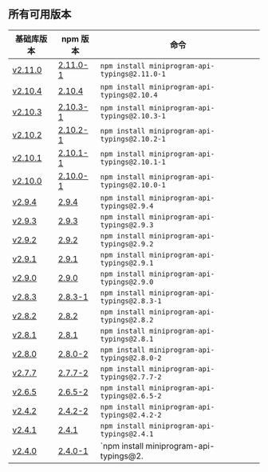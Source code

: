 ## 所有可用版本

基础库版本|npm 版本|命令
-|-|-
[v2.11.0](https://developers.weixin.qq.com/miniprogram/dev/framework/release/#v2-11-0-2020-04-24) | [2.11.0-1](https://www.npmjs.com/package/miniprogram-api-typings/v/2.11.0-1) | `npm install miniprogram-api-typings@2.11.0-1`
[v2.10.4](https://developers.weixin.qq.com/miniprogram/dev/framework/release/#v2-10-4-2020-03-24) | [2.10.4](https://www.npmjs.com/package/miniprogram-api-typings/v/2.10.4) | `npm install miniprogram-api-typings@2.10.4`
[v2.10.3](https://developers.weixin.qq.com/miniprogram/dev/framework/release/#v2-10-3-2020-03-06) | [2.10.3-1](https://www.npmjs.com/package/miniprogram-api-typings/v/2.10.3-1) | `npm install miniprogram-api-typings@2.10.3-1`
[v2.10.2](https://developers.weixin.qq.com/miniprogram/dev/framework/release/#v2-10-2-2020-02-20) | [2.10.2-1](https://www.npmjs.com/package/miniprogram-api-typings/v/2.10.2-1) | `npm install miniprogram-api-typings@2.10.2-1`
[v2.10.1](https://developers.weixin.qq.com/miniprogram/dev/framework/release/#v2-10-1-2020-01-14) | [2.10.1-1](https://www.npmjs.com/package/miniprogram-api-typings/v/2.10.1-1) | `npm install miniprogram-api-typings@2.10.1-1`
[v2.10.0](https://developers.weixin.qq.com/miniprogram/dev/framework/release/#v2-10-0-2019-12-24) | [2.10.0-1](https://www.npmjs.com/package/miniprogram-api-typings/v/2.10.0-1) | `npm install miniprogram-api-typings@2.10.0-1`
[v2.9.4](https://developers.weixin.qq.com/miniprogram/dev/framework/release/#v2-9-4-2019-11-28) | [2.9.4](https://www.npmjs.com/package/miniprogram-api-typings/v/2.9.4) | `npm install miniprogram-api-typings@2.9.4`
[v2.9.3](https://developers.weixin.qq.com/miniprogram/dev/framework/release/) | [2.9.3](https://www.npmjs.com/package/miniprogram-api-typings/v/2.9.3) | `npm install miniprogram-api-typings@2.9.3`
[v2.9.2](https://developers.weixin.qq.com/miniprogram/dev/framework/release/#v2-9-2-2019-11-04) | [2.9.2](https://www.npmjs.com/package/miniprogram-api-typings/v/2.9.2) | `npm install miniprogram-api-typings@2.9.2`
[v2.9.1](https://developers.weixin.qq.com/miniprogram/dev/framework/release/#v2-9-1-2019-10-29) | [2.9.1](https://www.npmjs.com/package/miniprogram-api-typings/v/2.9.1) | `npm install miniprogram-api-typings@2.9.1`
[v2.9.0](https://developers.weixin.qq.com/miniprogram/dev/framework/release/#v2-9-0-2019-10-09) | [2.9.0](https://www.npmjs.com/package/miniprogram-api-typings/v/2.9.0) | `npm install miniprogram-api-typings@2.9.0`
[v2.8.3](https://developers.weixin.qq.com/miniprogram/dev/framework/release/#v2-8-3-2019-09-17) | [2.8.3-1](https://www.npmjs.com/package/miniprogram-api-typings/v/2.8.3-1) | `npm install miniprogram-api-typings@2.8.3-1`
[v2.8.2](https://developers.weixin.qq.com/miniprogram/dev/framework/release/#v2-8-2-2019-08-30) | [2.8.2](https://www.npmjs.com/package/miniprogram-api-typings/v/2.8.2) | `npm install miniprogram-api-typings@2.8.2`
[v2.8.1](https://developers.weixin.qq.com/miniprogram/dev/framework/release/#v2-8-1-2019-08-22) | [2.8.1](https://www.npmjs.com/package/miniprogram-api-typings/v/2.8.1) | `npm install miniprogram-api-typings@2.8.1`
[v2.8.0](https://developers.weixin.qq.com/miniprogram/dev/framework/release/#v2-8-0-2019-07-30) | [2.8.0-2](https://www.npmjs.com/package/miniprogram-api-typings/v/2.8.0-2) | `npm install miniprogram-api-typings@2.8.0-2`
[v2.7.7](https://developers.weixin.qq.com/miniprogram/dev/framework/release/) | [2.7.7-2](https://www.npmjs.com/package/miniprogram-api-typings/v/2.7.7-2) | `npm install miniprogram-api-typings@2.7.7-2`
[v2.6.5](https://developers.weixin.qq.com/miniprogram/dev/framework/release/#v2-6-5-2019-04-02) | [2.6.5-2](https://www.npmjs.com/package/miniprogram-api-typings/v/2.6.5-2) | `npm install miniprogram-api-typings@2.6.5-2`
[v2.4.2](https://developers.weixin.qq.com/miniprogram/dev/framework/release/v2.html#v2-4-2-2018-12-04)|[2.4.2-2](https://www.npmjs.com/package/miniprogram-api-typings/v/2.4.2-2)|`npm install miniprogram-api-typings@2.4.2-2`
[v2.4.1](https://developers.weixin.qq.com/miniprogram/dev/framework/release/v2.html#v2-4-1-2018-11-21)|[2.4.1](https://www.npmjs.com/package/miniprogram-api-typings/v/2.4.1)|`npm install miniprogram-api-typings@2.4.1`
[v2.4.0](https://developers.weixin.qq.com/miniprogram/dev/framework/release/v2.html#v2-4-0-2018-11-05)|[2.4.0-1](https://www.npmjs.com/package/miniprogram-api-typings/v/2.4.0-1)|`npm install miniprogram-api-typings@2.